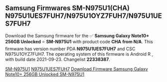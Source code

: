 <h2>Samsung Firmwares SM-N975U1(CHA) N975U1UES7FUH7/N975U1OYZ7FUH7/N975U1UES7FUH7</h2>
Download the Samsung firmware for the ✅ <strong>Samsung Galaxy Note10+ 256GB Unlocked </strong> ⭐ <strong>SM-N975U1</strong> with product code <strong>CHA</strong> <strong> from N/A</strong>. This firmware has version number PDA <strong>N975U1UES7FUH7</strong> and CSC N975U1OYZ7FUH7. The operating system of this firmware is Android R , with build date 2021-09-23. Changelist <strong>22338387</strong>.


[SM-N975U1](https://samfirm.shop/samsung/model/SM-N975U1)
[N975U1UES7FUH7](https://samfirm.shop/samsung/pda/N975U1UES7FUH7)
[Download Firmware Samsung Galaxy Note10+ 256GB Unlocked SM-N975U1](https://samfirm.shop/samsung/firmware/458458)
